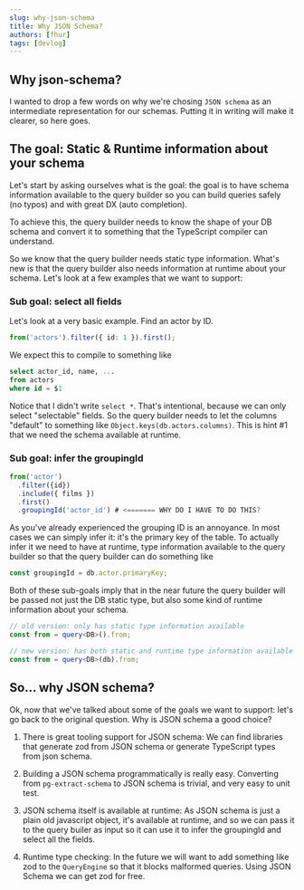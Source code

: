 ```yaml
---
slug: why-json-schema
title: Why JSON Schema?
authors: [fhur]
tags: [devlog]
---
```


## Why json-schema?

I wanted to drop a few words on why we're chosing `JSON schema` as an intermediate representation for our schemas. Putting it in writing will make it clearer, so here goes.

## The goal: Static & Runtime information about your schema

Let's start by asking ourselves what is the goal: the goal is to have schema information available to the query builder so you can build queries safely (no typos) and with great DX (auto completion).

To achieve this, the query builder needs to know the shape of your DB schema and convert it to something that the TypeScript compiler can understand.

So we know that the query builder needs static type information. What's new is that the query builder also needs information at runtime about your schema. Let's look at a few examples that we want to support:

### Sub goal: select all fields

Let's look at a very basic example. Find an actor by ID.

```ts
from('actors').filter({ id: 1 }).first();
```

We expect this to compile to something like

```sql
select actor_id, name, ...
from actors
where id = $1
```

Notice that I didn't write `select *`. That's intentional, because we can only select "selectable" fields. So the query builder needs to let the columns "default" to something like `Object.keys(db.actors.columns)`. This is hint #1 that we need the schema available at runtime.

### Sub goal: infer the groupingId

```ts
from('actor')
  .filter({id})
  .include({ films })
  .first()
  .groupingId('actor_id') # <======= WHY DO I HAVE TO DO THIS?
```

As you've already experienced the grouping ID is an annoyance. In most cases we can simply infer it: it's the primary key of the table. To actually infer it we need to have at runtime, type information available to the query builder so that the query builder can do something like

```ts
const groupingId = db.actor.primaryKey;
```

Both of these sub-goals imply that in the near future the query builder will be passed not just the DB static type, but also some kind of runtime information about your schema.

```ts
// old version: only has static type information available
const from = query<DB>().from;

// new version: has both static and runtime type information available
const from = query<DB>(db).from;
```

## So... why JSON schema?

Ok, now that we've talked about some of the goals we want to support: let's go back to the original question. Why is JSON schema a good choice?

1.  There is great tooling support for JSON schema: We can find libraries that generate zod from JSON schema or generate TypeScript types from json schema.

1.  Building a JSON schema programmatically is really easy. Converting from `pg-extract-schema` to JSON schema is trivial, and very easy to unit test.

1.  JSON schema itself is available at runtime: As JSON schema is just a plain old javascript object, it's available at runtime, and so we can pass it to the query builer as input so it can use it to infer the groupingId and select all the fields.

1.  Runtime type checking: In the future we will want to add something like zod to the `QueryEngine` so that it blocks malformed queries. Using JSON Schema we can get zod for free.
